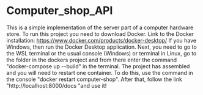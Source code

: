 # Computer_shop_API
This is a simple implementation of the server part of a computer hardware store.
To run this project you need to download Docker. Link to the Docker installation: https://www.docker.com/products/docker-desktop/
If you have Windows, then run the Docker Desktop application.
Next, you need to go to the WSL terminal or the usual console (Windows) or terminal in Linux, go to the folder in the dockers project and from there enter the command "docker-compose up --build" in the terminal.
The project has assembled and you will need to restart one container. To do this, use the command in the console "docker restart computer-shop".
After that, follow the link "http://localhost:8000/docs "and use it!
